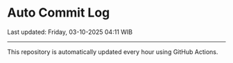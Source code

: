 # Auto Commit Log

Last updated: Friday, 03-10-2025 04:11 WIB

---

This repository is automatically updated every hour using GitHub Actions.
